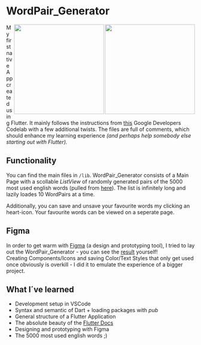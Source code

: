 # WordPair_Generator
<img src="https://user-images.githubusercontent.com/75510543/107295121-0a339980-6a6f-11eb-94be-3d1f32b1b243.png" width=240 align="right">
<img src="https://user-images.githubusercontent.com/75510543/107295244-46ff9080-6a6f-11eb-9483-ee5f45f0f743.png" width=240 align="right">

My first native App created using Flutter. It mainly follows the instructions from [this](https://flutter.dev/docs/get-started/codelab) Google Developers Codelab with a few additional twists. The files are full of comments, which should enhance my learning experience _(and perhaps help somebody else starting out with Flutter)._  
 
## Functionality 
You can find the main files in `/lib`.
WordPair_Generator consists of a Main Page with a scollable _ListView_ of randomly generated pairs of the 5000 most used english words (pulled from [here](https://pub.dev/packages/english_words)). The list is infinitely long and lazily loades  10 WordPairs at a time.

Additionally, you can save and unsave your favourite words my clicking an heart-icon. Your favourite words can be viewed on a seperate page.

## Figma
In order to get warm with [Figma](https://www.figma.com) (a design and prototyping tool), I tried to lay out the WordPair_Generator - you can see the [result](https://www.figma.com/file/5SF0yTrQYq5FJ9CfHDddn0/WordPair_Generator?node-id=0%3A1) yourself! <br>
Creating Components/Icons and saving Color/Text Styles that only get used once obviously is overkill - I did it to emulate the experience of a bigger project.


## What I´ve learned 
* Development setup in VSCode
* Syntax and semantic of Dart + loading packages with _pub_
* General structure of a Flutter Application
* The absolute beauty of the [Flutter Docs](https://flutter.dev/docs)
* Designing and prototyping with Figma
* The 5000 most used english words ;)

